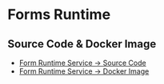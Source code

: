 # Forms Runtime

## Source Code & Docker Image

* [Form Runtime Service -&gt; Source Code](http://)
* [Form Runtime Service -&gt; Docker Image](http://)

